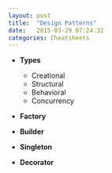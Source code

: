 ```yaml
---
layout: post
title:  "Design Patterns"
date:   2015-03-29 07:24:32
categories: Cheatsheets
---
```


* __Types__
  * Creational
  * Structural
  * Behavioral
  * Concurrency

* __Factory__

* __Builder__

* __Singleton__

* __Decorator__